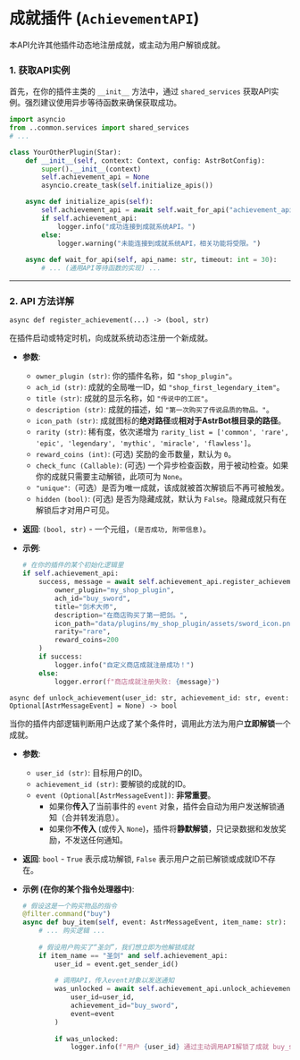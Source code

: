 # 成就插件 (`AchievementAPI`) 

本API允许其他插件动态地注册成就，或主动为用户解锁成就。

 ### 1. 获取API实例

首先，在你的插件主类的 `__init__` 方法中，通过 `shared_services` 获取API实例。强烈建议使用异步等待函数来确保获取成功。

```python
import asyncio
from ..common.services import shared_services
# ...

class YourOtherPlugin(Star):
    def __init__(self, context: Context, config: AstrBotConfig):
        super().__init__(context)
        self.achievement_api = None
        asyncio.create_task(self.initialize_apis())

    async def initialize_apis(self):
        self.achievement_api = await self.wait_for_api("achievement_api")
        if self.achievement_api:
            logger.info("成功连接到成就系统API。")
        else:
            logger.warning("未能连接到成就系统API，相关功能将受限。")
    
    async def wait_for_api(self, api_name: str, timeout: int = 30):
        # ... (通用API等待函数的实现) ...
```

---
 ### 2. API 方法详解

 `async def register_achievement(...) -> (bool, str)`

在插件启动或特定时机，向成就系统动态注册一个新成就。

* **参数**:
    * `owner_plugin (str)`: 你的插件名称，如 `"shop_plugin"`。
    * `ach_id (str)`: 成就的全局唯一ID，如 `"shop_first_legendary_item"`。
    * `title (str)`: 成就的显示名称，如 `"传说中的工匠"`。
    * `description (str)`: 成就的描述，如 `"第一次购买了传说品质的物品。"`。
    * `icon_path (str)`: 成就图标的**绝对路径**或**相对于AstrBot根目录的路径**。
    * `rarity (str)`: 稀有度，依次递增为 `rarity_list = ['common', 'rare', 'epic', 'legendary', 'mythic', 'miracle', 'flawless']`。
    * `reward_coins (int)`: (可选) 奖励的金币数量，默认为 `0`。
    * `check_func (Callable)`: (可选) 一个异步检查函数，用于被动检查。如果你的成就只需要主动解锁，此项可为 `None`。
    * `"unique"`:（可选）是否为唯一成就，该成就被首次解锁后不再可被触发。
    * `hidden (bool)`: (可选) 是否为隐藏成就，默认为 `False`。隐藏成就只有在解锁后才对用户可见。


* **返回**: `(bool, str)` - 一个元组，`(是否成功, 附带信息)`。

* **示例**:
    ```python
    # 在你的插件的某个初始化逻辑里
    if self.achievement_api:
        success, message = await self.achievement_api.register_achievement(
            owner_plugin="my_shop_plugin",
            ach_id="buy_sword",
            title="剑术大师",
            description="在商店购买了第一把剑。",
            icon_path="data/plugins/my_shop_plugin/assets/sword_icon.png",
            rarity="rare",
            reward_coins=200
        )
        if success:
            logger.info("自定义商店成就注册成功！")
        else:
            logger.error(f"商店成就注册失败: {message}")
    ```

 `async def unlock_achievement(user_id: str, achievement_id: str, event: Optional[AstrMessageEvent] = None) -> bool`

当你的插件内部逻辑判断用户达成了某个条件时，调用此方法为用户**立即解锁**一个成就。

* **参数**:
    * `user_id (str)`: 目标用户的ID。
    * `achievement_id (str)`: 要解锁的成就的ID。
    * `event (Optional[AstrMessageEvent])`: **非常重要**。
        * 如果你**传入**了当前事件的 `event` 对象，插件会自动为用户发送解锁通知（合并转发消息）。
        * 如果你**不传入** (或传入 `None`)，插件将**静默解锁**，只记录数据和发放奖励，不发送任何通知。

* **返回**: `bool` - `True` 表示成功解锁, `False` 表示用户之前已解锁或成就ID不存在。

* **示例 (在你的某个指令处理器中)**:
    ```python
    # 假设这是一个购买物品的指令
    @filter.command("buy")
    async def buy_item(self, event: AstrMessageEvent, item_name: str):
        # ... 购买逻辑 ...
        
        # 假设用户购买了“圣剑”，我们想立即为他解锁成就
        if item_name == "圣剑" and self.achievement_api:
            user_id = event.get_sender_id()
            
            # 调用API，传入event对象以发送通知
            was_unlocked = await self.achievement_api.unlock_achievement(
                user_id=user_id,
                achievement_id="buy_sword",
                event=event 
            )
            
            if was_unlocked:
                logger.info(f"用户 {user_id} 通过主动调用API解锁了成就 buy_sword。")
    ```